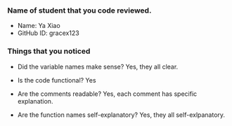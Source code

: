 ### Name of student that you code reviewed.
- Name: Ya Xiao 
- GitHub ID: gracex123


### Things that you noticed
- Did the variable names make sense?
    Yes, they all clear.

- Is the code functional?
    Yes
- Are the comments readable?
    Yes, each comment has specific explanation.

- Are the function names self-explanatory?
    Yes, they all self-exlpanatory. 
